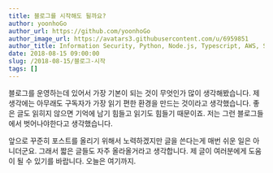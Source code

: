 ```yaml
---
title: 블로그를 시작해도 될까요?
author: yoonhoGo
author_url: https://github.com/yoonhoGo
author_image_url: https://avatars3.githubusercontent.com/u/6959851
author_title: Information Security, Python, Node.js, Typescript, AWS, Serverless, Container(Docker, Kubernetes), GraphQL, OAuth2.0. @witherion
date: 2018-08-15 09:00:00
slug: /2018-08-15/블로그-시작
tags: []
---
```


블로그를 운영하는데 있어서 가장 기본이 되는 것이 무엇인가 많이 생각해봤습니다. 제 생각에는 아무래도 구독자가 가장 읽기 편한 환경을 만드는 것이라고 생각했습니다. 좋은 글도 읽히지 않으면 기억에 남기 힘들고 읽기도 힘들기 때문이죠. 저는 그런 블로그들에서 벗어나야한다고 생각했습니다.

<!--truncate-->

앞으로 꾸준히 포스트를 올리기 위해서 노력하겠지만 글을 쓴다는게 매번 쉬운 일은 아니더군요. 그래서 짧은 글들도 자주 올라올거라고 생각합니다.
제 글이 여러분에게 도움이 될 수 있기를 바랍니다. 오늘은 여기까지.
